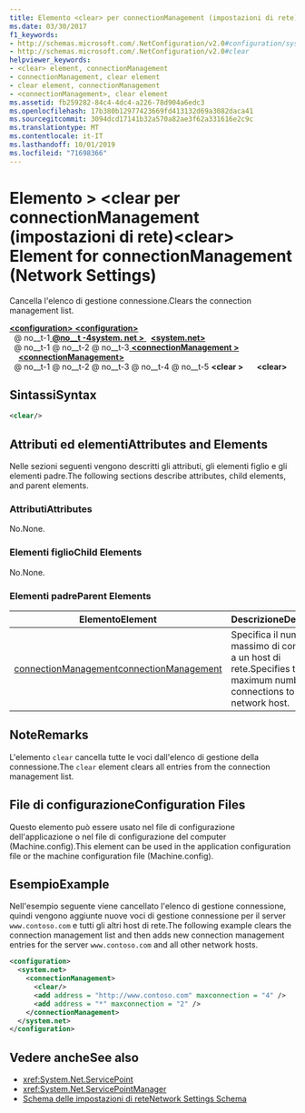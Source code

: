 ```yaml
---
title: Elemento <clear> per connectionManagement (impostazioni di rete)
ms.date: 03/30/2017
f1_keywords:
- http://schemas.microsoft.com/.NetConfiguration/v2.0#configuration/system.net/connectionManagement/clear
- http://schemas.microsoft.com/.NetConfiguration/v2.0#clear
helpviewer_keywords:
- <clear> element, connectionManagement
- connectionManagement, clear element
- clear element, connectionManagement
- <connectionManagement>, clear element
ms.assetid: fb259282-84c4-4dc4-a226-78d904a6edc3
ms.openlocfilehash: 17b380b12977423669fd413132d69a3082daca41
ms.sourcegitcommit: 3094dcd17141b32a570a82ae3f62a331616e2c9c
ms.translationtype: MT
ms.contentlocale: it-IT
ms.lasthandoff: 10/01/2019
ms.locfileid: "71698366"
---
```

# <a name="clear-element-for-connectionmanagement-network-settings"></a><span data-ttu-id="07052-102">Elemento > \<clear per connectionManagement (impostazioni di rete)</span><span class="sxs-lookup"><span data-stu-id="07052-102">\<clear> Element for connectionManagement (Network Settings)</span></span>
<span data-ttu-id="07052-103">Cancella l'elenco di gestione connessione.</span><span class="sxs-lookup"><span data-stu-id="07052-103">Clears the connection management list.</span></span>  
  
[<span data-ttu-id="07052-104"> **\<configuration>** </span><span class="sxs-lookup"><span data-stu-id="07052-104">**\<configuration>**</span></span>](../configuration-element.md)  
<span data-ttu-id="07052-105">&nbsp; @ no__t-1[ **@no__t -4system. net >** ](system-net-element-network-settings.md)</span><span class="sxs-lookup"><span data-stu-id="07052-105">&nbsp;&nbsp;[**\<system.net>**](system-net-element-network-settings.md)</span></span>  
<span data-ttu-id="07052-106">&nbsp; @ no__t-1 @ no__t-2 @ no__t-3[ **\<connectionManagement >** ](connectionmanagement-element-network-settings.md)</span><span class="sxs-lookup"><span data-stu-id="07052-106">&nbsp;&nbsp;&nbsp;&nbsp;[**\<connectionManagement>**](connectionmanagement-element-network-settings.md)</span></span>  
<span data-ttu-id="07052-107">&nbsp; @ no__t-1 @ no__t-2 @ no__t-3 @ no__t-4 @ no__t-5 **\<clear >**</span><span class="sxs-lookup"><span data-stu-id="07052-107">&nbsp;&nbsp;&nbsp;&nbsp;&nbsp;&nbsp;**\<clear>**</span></span>  
  
## <a name="syntax"></a><span data-ttu-id="07052-108">Sintassi</span><span class="sxs-lookup"><span data-stu-id="07052-108">Syntax</span></span>  
  
```xml  
<clear/>  
```  
  
## <a name="attributes-and-elements"></a><span data-ttu-id="07052-109">Attributi ed elementi</span><span class="sxs-lookup"><span data-stu-id="07052-109">Attributes and Elements</span></span>  
 <span data-ttu-id="07052-110">Nelle sezioni seguenti vengono descritti gli attributi, gli elementi figlio e gli elementi padre.</span><span class="sxs-lookup"><span data-stu-id="07052-110">The following sections describe attributes, child elements, and parent elements.</span></span>  
  
### <a name="attributes"></a><span data-ttu-id="07052-111">Attributi</span><span class="sxs-lookup"><span data-stu-id="07052-111">Attributes</span></span>  
 <span data-ttu-id="07052-112">No.</span><span class="sxs-lookup"><span data-stu-id="07052-112">None.</span></span>  
  
### <a name="child-elements"></a><span data-ttu-id="07052-113">Elementi figlio</span><span class="sxs-lookup"><span data-stu-id="07052-113">Child Elements</span></span>  
 <span data-ttu-id="07052-114">No.</span><span class="sxs-lookup"><span data-stu-id="07052-114">None.</span></span>  
  
### <a name="parent-elements"></a><span data-ttu-id="07052-115">Elementi padre</span><span class="sxs-lookup"><span data-stu-id="07052-115">Parent Elements</span></span>  
  
|<span data-ttu-id="07052-116">**Elemento**</span><span class="sxs-lookup"><span data-stu-id="07052-116">**Element**</span></span>|<span data-ttu-id="07052-117">**Descrizione**</span><span class="sxs-lookup"><span data-stu-id="07052-117">**Description**</span></span>|  
|-----------------|---------------------|  
|[<span data-ttu-id="07052-118">connectionManagement</span><span class="sxs-lookup"><span data-stu-id="07052-118">connectionManagement</span></span>](connectionmanagement-element-network-settings.md)|<span data-ttu-id="07052-119">Specifica il numero massimo di connessioni a un host di rete.</span><span class="sxs-lookup"><span data-stu-id="07052-119">Specifies the maximum number of connections to a network host.</span></span>|  
  
## <a name="remarks"></a><span data-ttu-id="07052-120">Note</span><span class="sxs-lookup"><span data-stu-id="07052-120">Remarks</span></span>  
 <span data-ttu-id="07052-121">L'elemento `clear` cancella tutte le voci dall'elenco di gestione della connessione.</span><span class="sxs-lookup"><span data-stu-id="07052-121">The `clear` element clears all entries from the connection management list.</span></span>  
  
## <a name="configuration-files"></a><span data-ttu-id="07052-122">File di configurazione</span><span class="sxs-lookup"><span data-stu-id="07052-122">Configuration Files</span></span>  
 <span data-ttu-id="07052-123">Questo elemento può essere usato nel file di configurazione dell'applicazione o nel file di configurazione del computer (Machine.config).</span><span class="sxs-lookup"><span data-stu-id="07052-123">This element can be used in the application configuration file or the machine configuration file (Machine.config).</span></span>  
  
## <a name="example"></a><span data-ttu-id="07052-124">Esempio</span><span class="sxs-lookup"><span data-stu-id="07052-124">Example</span></span>  
 <span data-ttu-id="07052-125">Nell'esempio seguente viene cancellato l'elenco di gestione connessione, quindi vengono aggiunte nuove voci di gestione connessione per il server `www.contoso.com` e tutti gli altri host di rete.</span><span class="sxs-lookup"><span data-stu-id="07052-125">The following example clears the connection management list and then adds new connection management entries for the server `www.contoso.com` and all other network hosts.</span></span>  
  
```xml  
<configuration>  
  <system.net>  
    <connectionManagement>  
      <clear/>  
      <add address = "http://www.contoso.com" maxconnection = "4" />  
      <add address = "*" maxconnection = "2" />  
    </connectionManagement>  
  </system.net>  
</configuration>  
```  
  
## <a name="see-also"></a><span data-ttu-id="07052-126">Vedere anche</span><span class="sxs-lookup"><span data-stu-id="07052-126">See also</span></span>

- <xref:System.Net.ServicePoint>
- <xref:System.Net.ServicePointManager>
- [<span data-ttu-id="07052-127">Schema delle impostazioni di rete</span><span class="sxs-lookup"><span data-stu-id="07052-127">Network Settings Schema</span></span>](index.md)
